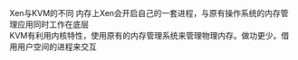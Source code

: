 Xen与KVM的不同
内存上Xen会开启自己的一套进程，与原有操作系统的内存管理应用同时工作在底层  
KVM有利用内核特性，使用原有的内存管理系统来管理物理内存。做功更少。借用用户空间的进程来交互  
